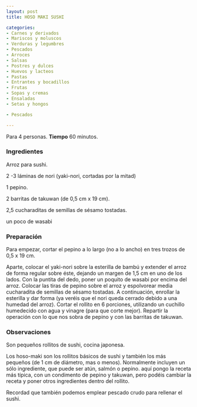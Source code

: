 ```yaml
---
layout: post
title: HOSO MAKI SUSHI

categories:
- Carnes y derivados
- Mariscos y moluscos
- Verduras y legumbres
- Pescados
- Arroces
- Salsas
- Postres y dulces
- Huevos y lacteos
- Pastas
- Entrantes y bocadillos
- Frutas
- Sopas y cremas
- Ensaladas
- Setas y hongos

- Pescados

---
```

Para 4 personas.
<b>Tiempo</b> 60 minutos.

<h3>Ingredientes</h3>

Arroz para sushi.

2 -3 láminas de nori (yaki-nori, cortadas por la mitad)

1 pepino.

2 barritas de takuwan (de 0,5 cm x 19 cm).

2,5 cucharaditas de semillas de sésamo tostadas.

un poco de wasabi

<h3>Preparación</h3>

Para empezar, cortar el pepino a lo largo (no a lo ancho) en tres trozos de 0,5 x 19 cm.

Aparte, colocar el yaki-nori sobre la esterilla de bambú y extender el arroz de forma regular sobre éste, dejando un margen de 1,5 cm en uno de los lados. Con la puntita del dedo, poner un poquito de wasabi por encima del arroz. Colocar las tiras de pepino sobre el arroz y espolvorear media cucharadita de semillas de sésamo tostadas. A continuación, enrollar la esterilla y dar forma (ya veréis que el nori queda cerrado debido a una humedad del arroz). Cortar el rollito en 6 porciones, utilizando un cuchillo humedecido con agua y vinagre (para que corte mejor). Repartir la operación con lo que nos sobra de pepino y con las barritas de takuwan.

<h3>Observaciones</h3>

Son pequeños rollitos de sushi, cocina japonesa.

Los hoso-maki son los rollitos básicos de sushi y también los más pequeños (de 1 cm de diámetro, mas o menos). Normalmente incluyen un sólo ingrediente, que puede ser atún, salmón o pepino. aquí pongo la receta más típica, con un condimento de pepino y takuwan, pero podéis cambiar la receta y poner otros ingredientes dentro del rollito.

Recordad que también podemos emplear pescado crudo para rellenar el sushi.

